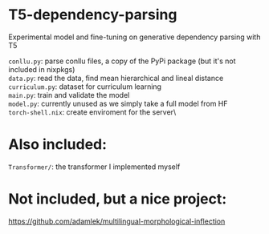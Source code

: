 # T5-dependency-parsing
Experimental model and fine-tuning on generative dependency parsing with T5

`conllu.py`: parse conllu files, a copy of the PyPi package (but it's not included in nixpkgs)\
`data.py`: read the data, find mean hierarchical and lineal distance\
`curriculum.py`: dataset for curriculum learning\
`main.py`: train and validate the model\
`model.py`: currently unused as we simply take a full model from HF\
`torch-shell.nix`: create enviroment for the server\

# Also included:
`Transformer/`: the transformer I implemented myself

# Not included, but a nice project:
https://github.com/adamlek/multilingual-morphological-inflection
